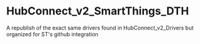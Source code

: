 # HubConnect_v2_SmartThings_DTH
A republish of the exact same drivers found in HubConnect_v2_Drivers but organized for ST's github integration
